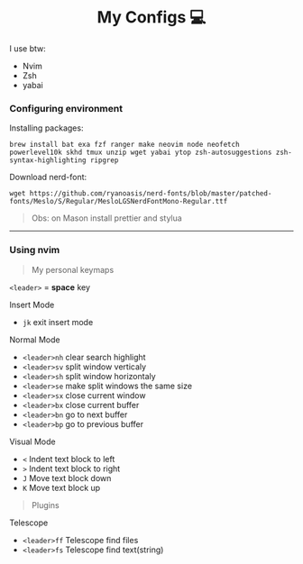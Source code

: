 <h1 align="center"> My Configs 💻 </h1>

I use btw:

- Nvim
- Zsh
- yabai

### Configuring environment

Installing packages:

```
brew install bat exa fzf ranger make neovim node neofetch powerlevel10k skhd tmux unzip wget yabai ytop zsh-autosuggestions zsh-syntax-highlighting ripgrep
```

Download nerd-font:

```
wget https://github.com/ryanoasis/nerd-fonts/blob/master/patched-fonts/Meslo/S/Regular/MesloLGSNerdFontMono-Regular.ttf
```

> Obs: on Mason install prettier and stylua

---

### Using nvim

> My personal keymaps

`<leader>` = **space** key

Insert Mode

- `jk` exit insert mode

Normal Mode

- `<leader>nh` clear search highlight
- `<leader>sv` split window verticaly
- `<leader>sh` split window horizontaly
- `<leader>se` make split windows the same size
- `<leader>sx` close current window
- `<leader>bx` close current buffer
- `<leader>bn` go to next buffer
- `<leader>bp` go to previous buffer

Visual Mode

- `<` Indent text block to left
- `>` Indent text block to right
- `J` Move text block down
- `K` Move text block up

> Plugins

Telescope

- `<leader>ff` Telescope find files
- `<leader>fs` Telescope find text(string)
